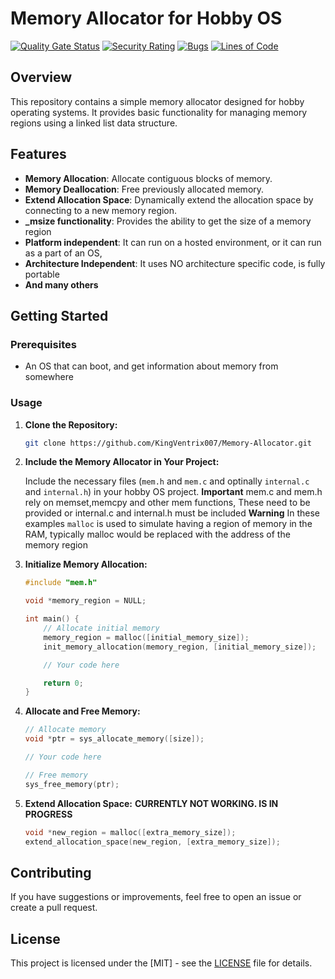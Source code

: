 # Memory Allocator for Hobby OS
[![Quality Gate Status](https://sonarcloud.io/api/project_badges/measure?project=KingVentrix007_Memory-Allocator&metric=alert_status)](https://sonarcloud.io/dashboard?id=KingVentrix007_Memory-Allocator)
[![Security Rating](https://sonarcloud.io/api/project_badges/measure?project=KingVentrix007_Memory-Allocator&metric=security_rating)](https://sonarcloud.io/dashboard?id=KingVentrix007_Memory-Allocator)
[![Bugs](https://sonarcloud.io/api/project_badges/measure?project=KingVentrix007_Memory-Allocator&metric=bugs)](https://sonarcloud.io/dashboard?id=KingVentrix007_Memory-Allocator)
[![Lines of Code](https://sonarcloud.io/api/project_badges/measure?project=KingVentrix007_Memory-Allocator&metric=ncloc)](https://sonarcloud.io/dashboard?id=KingVentrix007_Memory-Allocator)


## Overview

This repository contains a simple memory allocator designed for hobby operating systems. It provides basic functionality for managing memory regions using a linked list data structure.


## Features
- **Memory Allocation**: Allocate contiguous blocks of memory.
- **Memory Deallocation**: Free previously allocated memory.
- **Extend Allocation Space**: Dynamically extend the allocation space by connecting to a new memory region.
- **_msize functionality**:
Provides the ability to get the size of a memory region
- **Platform independent**:
It can run on a hosted environment, or it can run as a part of an OS,
- **Architecture Independent**:
It uses NO architecture specific code, is fully portable
- **And many others**
## Getting Started

### Prerequisites

- An OS that can boot, and get information about memory from somewhere

### Usage

1. **Clone the Repository:**

    ```bash
    git clone https://github.com/KingVentrix007/Memory-Allocator.git
    ```

2. **Include the Memory Allocator in Your Project:**

    Include the necessary files (`mem.h` and `mem.c` and optinally `internal.c` and `internal.h`) in your hobby OS project.
    **Important** mem.c and mem.h rely on memset,memcpy and other mem functions, These need to be provided or internal.c and internal.h must be included
 **Warning** In these examples `malloc` is used to simulate having a region of memory in the RAM, typically malloc would be replaced with the address of the memory region

3. **Initialize Memory Allocation:**

    ```c
    #include "mem.h"
    
    void *memory_region = NULL;

    int main() {
        // Allocate initial memory
        memory_region = malloc([initial_memory_size]);
        init_memory_allocation(memory_region, [initial_memory_size]);

        // Your code here

        return 0;
    }
    ```

4. **Allocate and Free Memory:**

    ```c
    // Allocate memory
    void *ptr = sys_allocate_memory([size]);

    // Your code here

    // Free memory
    sys_free_memory(ptr);
    ```

5. **Extend Allocation Space:**
    **CURRENTLY NOT WORKING. IS IN PROGRESS**
    ```c
    void *new_region = malloc([extra_memory_size]);
    extend_allocation_space(new_region, [extra_memory_size]);
    ```

## Contributing

If you have suggestions or improvements, feel free to open an issue or create a pull request.

## License

This project is licensed under the [MIT] - see the [LICENSE](LICENSE) file for details.
